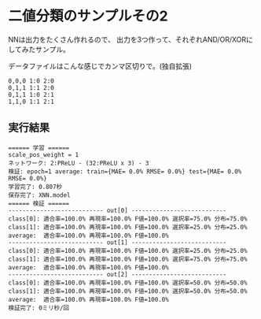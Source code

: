 二値分類のサンプルその2
=======================

NNは出力をたくさん作れるので、
出力を3つ作って、それぞれAND/OR/XORにしてみたサンプル。

データファイルはこんな感じでカンマ区切りで。(独自拡張)

	0,0,0 1:0 2:0
	0,1,1 1:1 2:0
	0,1,1 1:0 2:1
	1,1,0 1:1 2:1


実行結果
--------

	====== 学習 ======
	scale_pos_weight = 1
	ネットワーク: 2:PReLU - (32:PReLU x 3) - 3
	検証: epoch=1 average: train={MAE= 0.0% RMSE= 0.0%} test={MAE= 0.0% RMSE= 0.0%}
	学習完了: 0.807秒
	保存完了: XNN.model
	====== 検証 ======
	--------------------------- out[0] ---------------------------
	class[0]: 適合率=100.0% 再現率=100.0% F値=100.0% 選択率=75.0% 分布=75.0%
	class[1]: 適合率=100.0% 再現率=100.0% F値=100.0% 選択率=25.0% 分布=25.0%
	average:  適合率=100.0% 再現率=100.0% F値=100.0%
	--------------------------- out[1] ---------------------------
	class[0]: 適合率=100.0% 再現率=100.0% F値=100.0% 選択率=25.0% 分布=25.0%
	class[1]: 適合率=100.0% 再現率=100.0% F値=100.0% 選択率=75.0% 分布=75.0%
	average:  適合率=100.0% 再現率=100.0% F値=100.0%
	--------------------------- out[2] ---------------------------
	class[0]: 適合率=100.0% 再現率=100.0% F値=100.0% 選択率=50.0% 分布=50.0%
	class[1]: 適合率=100.0% 再現率=100.0% F値=100.0% 選択率=50.0% 分布=50.0%
	average:  適合率=100.0% 再現率=100.0% F値=100.0%
	検証完了: 0ミリ秒/回

